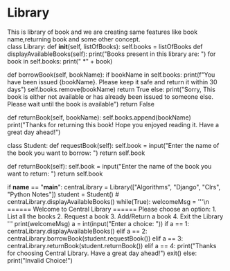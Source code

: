 # Library
This is library of book and we are creating same features like book name,returning book and some other concept. 
<br>
class Library:
    def __init__(self, listOfBooks):
        self.books = listOfBooks
 def displayAvailableBooks(self):
        print("Books present in this library are: ")
        for book in self.books: 
            print(" *" + book)
    
def borrowBook(self, bookName):
        if bookName in self.books:
            print(f"You have been issued {bookName}. Please keep it safe and return it within 30 days")
            self.books.remove(bookName)
            return True
        else:
            print("Sorry, This book is either not available or has already been issued to someone else. Please wait until the book is available")
            return False

 def returnBook(self, bookName):
        self.books.append(bookName)
        print("Thanks for returning this book! Hope you enjoyed reading it. Have a great day ahead!")

class Student: 
    def requestBook(self):
        self.book = input("Enter the name of the book you want to borrow: ")
        return self.book

def returnBook(self):
        self.book = input("Enter the name of the book you want to return: ")
        return self.book
         

if __name__ == "__main__":
    centraLibrary = Library(["Algorithms", "Django", "Clrs", "Python Notes"])
    student = Student()
    # centraLibrary.displayAvailableBooks()
    while(True):
        welcomeMsg = '''\n ====== Welcome to Central Library ======
        Please choose an option:
        1. List all the books
        2. Request a book
        3. Add/Return a book
        4. Exit the Library
        '''
        print(welcomeMsg)
        a = int(input("Enter a choice: "))
        if a == 1:
            centraLibrary.displayAvailableBooks()
        elif a == 2:
            centraLibrary.borrowBook(student.requestBook())
        elif a == 3:
            centraLibrary.returnBook(student.returnBook())
        elif a == 4:
            print("Thanks for choosing Central Library. Have a great day ahead!")
            exit()
        else:
            print("Invalid Choice!")
